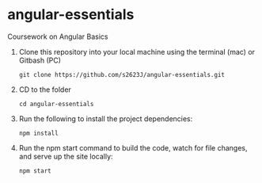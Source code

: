 # angular-essentials
Coursework on Angular Basics

1. Clone this repository into your local machine using the terminal (mac) or Gitbash (PC) 

    `git clone https://github.com/s2623J/angular-essentials.git`
    
2. CD to the folder

    `cd angular-essentials`
    
3. Run the following to install the project dependencies:

    `npm install`
    
4. Run the npm start command to build the code, watch for file changes, and serve up the site locally:

    `npm start`
